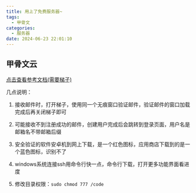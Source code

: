 ```yaml
---
title: 用上了免费服务器~
tags:
  - 甲骨文
categories:
  - 服务器
date: 2024-06-23 22:01:10
---
```


## 甲骨文云

[点击查看参考文档(需要梯子)](https://blog.fanjunyang.zone/archives/vps-oc-free)

几点说明：

1. 接收邮件时，打开梯子，使用同一个无痕窗口验证邮件，验证邮件的窗口加载完成后再关闭梯子即可

2. 可能接收不到注册成功的邮件，创建用户完成后会跳转到登录页面，用户名是邮箱名不带邮箱后缀

3. 安全验证的软件安卓机到网上下载，是一个红色图标，应用商店下载到的是一个蓝色图标，识别不了

4. windows系统连接ssh用命令行快一点，命令行下载，打开更多功能界面看进度

5. 修改目录权限：`sudo chmod 777 /code`